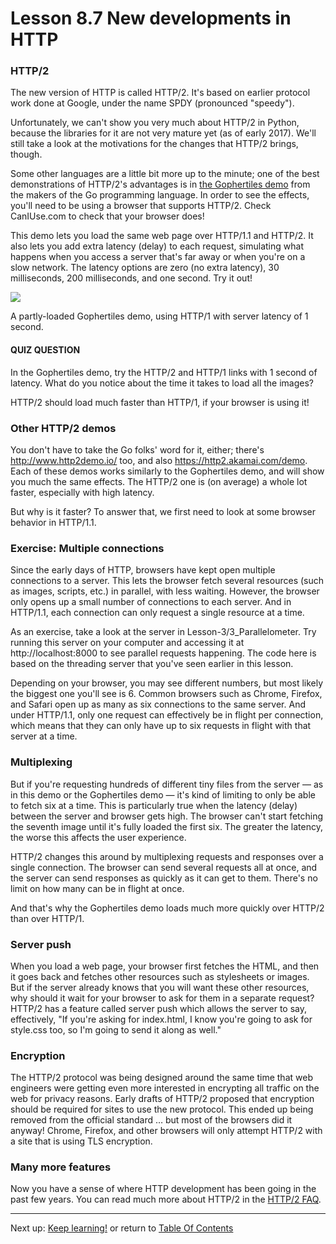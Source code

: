 # Lesson 8.7 New developments in HTTP

### HTTP/2
The new version of HTTP is called HTTP/2. It's based on earlier protocol work done at Google, under the name SPDY (pronounced "speedy").

Unfortunately, we can't show you very much about HTTP/2 in Python, because the libraries for it are not very mature yet (as of early 2017). We'll still take a look at the motivations for the changes that HTTP/2 brings, though.

Some other languages are a little bit more up to the minute; one of the best demonstrations of HTTP/2's advantages is in [the Gophertiles demo](https://http2.golang.org/gophertiles) from the makers of the Go programming language. In order to see the effects, you'll need to be using a browser that supports HTTP/2. Check CanIUse.com to check that your browser does!

This demo lets you load the same web page over HTTP/1.1 and HTTP/2. It also lets you add extra latency (delay) to each request, simulating what happens when you access a server that's far away or when you're on a slow network. The latency options are zero (no extra latency), 30 milliseconds, 200 milliseconds, and one second. Try it out!

<img src="![screen-shot-2017-01-10-at-11.31.59.png](https://d17h27t6h515a5.cloudfront.net/topher/2017/January/587560c5_screen-shot-2017-01-10-at-11.31.59/screen-shot-2017-01-10-at-11.31.59.png)">

A partly-loaded Gophertiles demo, using HTTP/1 with server latency of 1 second.

#### QUIZ QUESTION
In the Gophertiles demo, try the HTTP/2 and HTTP/1 links with 1 second of latency. What do you notice about the time it takes to load all the images?

HTTP/2 should load much faster than HTTP/1, if your browser is using it!

### Other HTTP/2 demos
You don't have to take the Go folks' word for it, either; there's http://www.http2demo.io/ too, and also https://http2.akamai.com/demo. Each of these demos works similarly to the Gophertiles demo, and will show you much the same effects. The HTTP/2 one is (on average) a whole lot faster, especially with high latency.

But why is it faster? To answer that, we first need to look at some browser behavior in HTTP/1.1.

### Exercise: Multiple connections
Since the early days of HTTP, browsers have kept open multiple connections to a server. This lets the browser fetch several resources (such as images, scripts, etc.) in parallel, with less waiting. However, the browser only opens up a small number of connections to each server. And in HTTP/1.1, each connection can only request a single resource at a time.

As an exercise, take a look at the server in Lesson-3/3_Parallelometer. Try running this server on your computer and accessing it at http://localhost:8000 to see parallel requests happening. The code here is based on the threading server that you've seen earlier in this lesson.

Depending on your browser, you may see different numbers, but most likely the biggest one you'll see is 6. Common browsers such as Chrome, Firefox, and Safari open up as many as six connections to the same server. And under HTTP/1.1, only one request can effectively be in flight per connection, which means that they can only have up to six requests in flight with that server at a time.

### Multiplexing
But if you're requesting hundreds of different tiny files from the server — as in this demo or the Gophertiles demo — it's kind of limiting to only be able to fetch six at a time. This is particularly true when the latency (delay) between the server and browser gets high. The browser can't start fetching the seventh image until it's fully loaded the first six. The greater the latency, the worse this affects the user experience.

HTTP/2 changes this around by multiplexing requests and responses over a single connection. The browser can send several requests all at once, and the server can send responses as quickly as it can get to them. There's no limit on how many can be in flight at once.

And that's why the Gophertiles demo loads much more quickly over HTTP/2 than over HTTP/1.

### Server push
When you load a web page, your browser first fetches the HTML, and then it goes back and fetches other resources such as stylesheets or images. But if the server already knows that you will want these other resources, why should it wait for your browser to ask for them in a separate request? HTTP/2 has a feature called server push which allows the server to say, effectively, "If you're asking for index.html, I know you're going to ask for style.css too, so I'm going to send it along as well."

### Encryption
The HTTP/2 protocol was being designed around the same time that web engineers were getting even more interested in encrypting all traffic on the web for privacy reasons. Early drafts of HTTP/2 proposed that encryption should be required for sites to use the new protocol. This ended up being removed from the official standard … but most of the browsers did it anyway! Chrome, Firefox, and other browsers will only attempt HTTP/2 with a site that is using TLS encryption.

### Many more features
Now you have a sense of where HTTP development has been going in the past few years. You can read much more about HTTP/2 in the [HTTP/2 FAQ](https://http2.github.io/faq/).

- - -
Next up: [Keep learning!](ND024_Part4_Lesson08_08.md) or return to [Table Of Contents](./ND024_TableOfContents.md)
